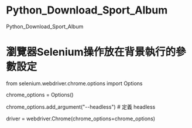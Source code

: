 # Python_Download_Sport_Album
Python_Download_Sport_Album

# 瀏覽器Selenium操作放在背景執行的參數設定
from selenium.webdriver.chrome.options import Options

chrome_options = Options()

chrome_options.add_argument("--headless")  # 定義 headless

driver = webdriver.Chrome(chrome_options=chrome_options)
